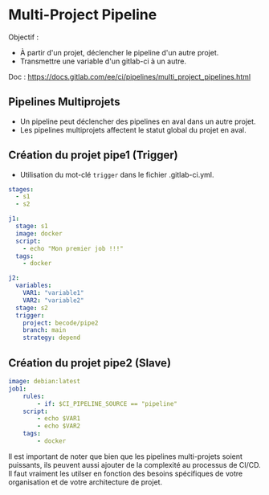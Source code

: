 # Multi-Project Pipeline 

Objectif :

* À partir d'un projet, déclencher le pipeline d'un autre projet.
* Transmettre une variable d'un gitlab-ci à un autre.

Doc : https://docs.gitlab.com/ee/ci/pipelines/multi_project_pipelines.html

## Pipelines Multiprojets

- Un pipeline peut déclencher des pipelines en aval dans un autre projet.
- Les pipelines multiprojets affectent le statut global du projet en aval.
   
## Création du projet pipe1 (Trigger)

- Utilisation du mot-clé ``trigger`` dans le fichier .gitlab-ci.yml.

```yaml
stages:
  - s1
  - s2

j1:
  stage: s1
  image: docker
  script:
    - echo "Mon premier job !!!"
  tags:
    - docker

j2:
  variables:
    VAR1: "variable1"
    VAR2: "variable2"
  stage: s2
  trigger:
    project: becode/pipe2
    branch: main
    strategy: depend

```

## Création du projet pipe2 (Slave)
```yaml
image: debian:latest
job1:
    rules:
        - if: $CI_PIPELINE_SOURCE == "pipeline"
    script:
        - echo $VAR1
        - echo $VAR2
    tags:
        - docker
```

Il est important de noter que bien que les pipelines multi-projets soient puissants, 
ils peuvent aussi ajouter de la complexité au processus de CI/CD. 
Il faut vraiment les utilser en fonction des besoins spécifiques 
de votre organisation et de votre architecture de projet.
